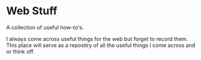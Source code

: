 # Web Stuff
A collection of useful how-to's.

I always come across useful things for the web but forget to record them.
This place will serve as a repositry of all the useful things I come across
and or think off.

